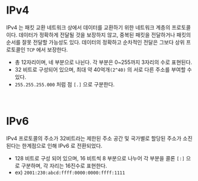 # IPv4

IPv4 는 패킷 교환 네트워크 상에서 데이터를 교환하기 위한 네트워크 계층의 프로토콜이다. 데이터가 정확하게 전달될 것을 보장하지 않고, 중복된 패킷을 전달하거나 패킷의 순서를 잘못 전달할 가능성도 있다. 데이터의 정확하고 순차적인 전달은 그보다 상위 프로토콜인 `TCP` 에서 보장한다.

- 총 12자리이며, 네 부분으로 나뉜다. 각 부분은 0~255까지 3자리의 수로 표현된다.
- 32 비트로 구성되어 있으며, 최대 약 40억개`(2^40)` 의 서로 다른 주소를 부여할 수 있다.
- `255.255.255.000` 처럼 점 `[.]` 으로 구분한다.
<br><br><br>

# IPv6
IPv4 프로토콜의 주소가 32비트라는 제한된 주소 공간 및 국가별로 할당된 주소가 소진된다는 한계점으로 인해 IPv6 로 전환되었다.

- 128 비트로 구성 되어 있으며, 16 비트씩 8 부분으로 나누어 각 부분을 콜론 `[:]` 으로 구분하며, 각 자리는 16진수로 표현한다.
- ex) `2001:230:abcd:ffff:0000:0000:ffff:1111`